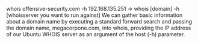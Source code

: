 whois offensive-security.com -h 192.168.135.251 -> whois [domain] -h [whoisserver you want to run against]
We can gather basic information about a domain name by executing a standard forward search and passing the domain name, megacorpone.com, into whois, providing the IP address of our Ubuntu WHOIS server as an argument of the host (-h) parameter.
